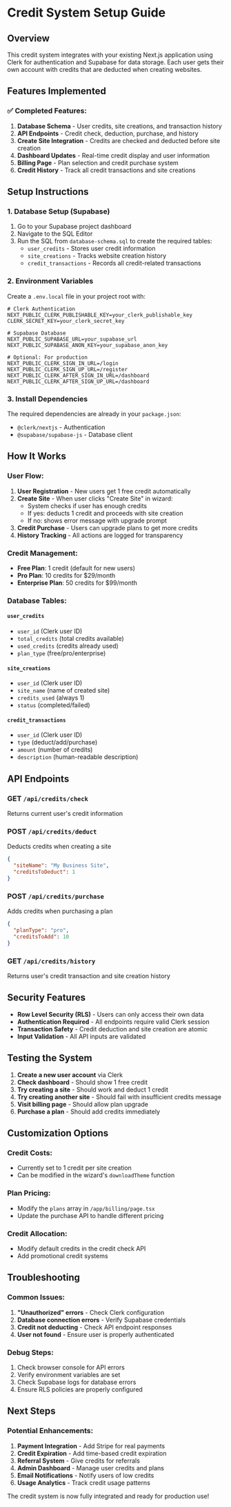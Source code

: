 # Credit System Setup Guide

## Overview
This credit system integrates with your existing Next.js application using Clerk for authentication and Supabase for data storage. Each user gets their own account with credits that are deducted when creating websites.

## Features Implemented

### ✅ Completed Features:
1. **Database Schema** - User credits, site creations, and transaction history
2. **API Endpoints** - Credit check, deduction, purchase, and history
3. **Create Site Integration** - Credits are checked and deducted before site creation
4. **Dashboard Updates** - Real-time credit display and user information
5. **Billing Page** - Plan selection and credit purchase system
6. **Credit History** - Track all credit transactions and site creations

## Setup Instructions

### 1. Database Setup (Supabase)

1. Go to your Supabase project dashboard
2. Navigate to the SQL Editor
3. Run the SQL from `database-schema.sql` to create the required tables:
   - `user_credits` - Stores user credit information
   - `site_creations` - Tracks website creation history
   - `credit_transactions` - Records all credit-related transactions

### 2. Environment Variables

Create a `.env.local` file in your project root with:

```env
# Clerk Authentication
NEXT_PUBLIC_CLERK_PUBLISHABLE_KEY=your_clerk_publishable_key
CLERK_SECRET_KEY=your_clerk_secret_key

# Supabase Database
NEXT_PUBLIC_SUPABASE_URL=your_supabase_url
NEXT_PUBLIC_SUPABASE_ANON_KEY=your_supabase_anon_key

# Optional: For production
NEXT_PUBLIC_CLERK_SIGN_IN_URL=/login
NEXT_PUBLIC_CLERK_SIGN_UP_URL=/register
NEXT_PUBLIC_CLERK_AFTER_SIGN_IN_URL=/dashboard
NEXT_PUBLIC_CLERK_AFTER_SIGN_UP_URL=/dashboard
```

### 3. Install Dependencies

The required dependencies are already in your `package.json`:
- `@clerk/nextjs` - Authentication
- `@supabase/supabase-js` - Database client

## How It Works

### User Flow:
1. **User Registration** - New users get 1 free credit automatically
2. **Create Site** - When user clicks "Create Site" in wizard:
   - System checks if user has enough credits
   - If yes: deducts 1 credit and proceeds with site creation
   - If no: shows error message with upgrade prompt
3. **Credit Purchase** - Users can upgrade plans to get more credits
4. **History Tracking** - All actions are logged for transparency

### Credit Management:
- **Free Plan**: 1 credit (default for new users)
- **Pro Plan**: 10 credits for $29/month
- **Enterprise Plan**: 50 credits for $99/month

### Database Tables:

#### `user_credits`
- `user_id` (Clerk user ID)
- `total_credits` (total credits available)
- `used_credits` (credits already used)
- `plan_type` (free/pro/enterprise)

#### `site_creations`
- `user_id` (Clerk user ID)
- `site_name` (name of created site)
- `credits_used` (always 1)
- `status` (completed/failed)

#### `credit_transactions`
- `user_id` (Clerk user ID)
- `type` (deduct/add/purchase)
- `amount` (number of credits)
- `description` (human-readable description)

## API Endpoints

### GET `/api/credits/check`
Returns current user's credit information

### POST `/api/credits/deduct`
Deducts credits when creating a site
```json
{
  "siteName": "My Business Site",
  "creditsToDeduct": 1
}
```

### POST `/api/credits/purchase`
Adds credits when purchasing a plan
```json
{
  "planType": "pro",
  "creditsToAdd": 10
}
```

### GET `/api/credits/history`
Returns user's credit transaction and site creation history

## Security Features

- **Row Level Security (RLS)** - Users can only access their own data
- **Authentication Required** - All endpoints require valid Clerk session
- **Transaction Safety** - Credit deduction and site creation are atomic
- **Input Validation** - All API inputs are validated

## Testing the System

1. **Create a new user account** via Clerk
2. **Check dashboard** - Should show 1 free credit
3. **Try creating a site** - Should work and deduct 1 credit
4. **Try creating another site** - Should fail with insufficient credits message
5. **Visit billing page** - Should allow plan upgrade
6. **Purchase a plan** - Should add credits immediately

## Customization Options

### Credit Costs:
- Currently set to 1 credit per site creation
- Can be modified in the wizard's `downloadTheme` function

### Plan Pricing:
- Modify the `plans` array in `/app/billing/page.tsx`
- Update the purchase API to handle different pricing

### Credit Allocation:
- Modify default credits in the credit check API
- Add promotional credit systems

## Troubleshooting

### Common Issues:

1. **"Unauthorized" errors** - Check Clerk configuration
2. **Database connection errors** - Verify Supabase credentials
3. **Credit not deducting** - Check API endpoint responses
4. **User not found** - Ensure user is properly authenticated

### Debug Steps:
1. Check browser console for API errors
2. Verify environment variables are set
3. Check Supabase logs for database errors
4. Ensure RLS policies are properly configured

## Next Steps

### Potential Enhancements:
1. **Payment Integration** - Add Stripe for real payments
2. **Credit Expiration** - Add time-based credit expiration
3. **Referral System** - Give credits for referrals
4. **Admin Dashboard** - Manage user credits and plans
5. **Email Notifications** - Notify users of low credits
6. **Usage Analytics** - Track credit usage patterns

The credit system is now fully integrated and ready for production use!
